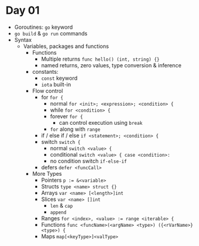 # Day 01

- Goroutines: `go` keyword
- `go build` & `go run` commands
- Syntax
  - Variables, packages and functions
    - Functions
      - Multiple returns
        `func hello() (int, string) {}`
      - named returns, zero values, type conversion & inference
    - constants:
      - `const` keyword
      - `iota` built-in
    - Flow control
      - for `for {`
        - normal `for <init>; <expression>; <condition> {`
        - while `for <condition> {`
        - forever `for {`
          - can control execution using `break`
        - `for` along with `range`
      - if / else if / else `if <statement>; <condition> {`
      - switch `switch {`
        - normal `switch <value> {`
        - conditional `switch <value> { case <condition>: `
        - no condition switch `if-else-if`
      - defers `defer <funcCall>`
    - More Types
      - Pointers `p := &<variable>`
      - Structs `type <name> struct {}`
      - Arrays `var <name> [<length>]int`
      - Slices `var <name> []int`
        - `len` & `cap`
        - `append`
      - Ranges `for <index>, <value> := range <iterable> {`
      - Functions `func <funcName>(<argName> <type>) ({<rVarName>} <type>) {`
      - Maps `map[<keyType>]<valType>`
